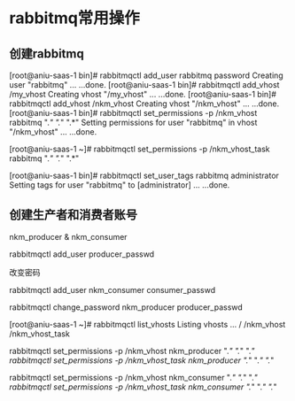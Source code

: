 # rabbitmq常用操作

## 创建rabbitmq

[root@aniu-saas-1 bin]# rabbitmqctl add_user rabbitmq password
Creating user "rabbitmq" ...
...done.
[root@aniu-saas-1 bin]# rabbitmqctl add_vhost /my_vhost
Creating vhost "/my_vhost" ...
...done.
[root@aniu-saas-1 bin]# rabbitmqctl add_vhost /nkm_vhost
Creating vhost "/nkm_vhost" ...
...done.
[root@aniu-saas-1 bin]# rabbitmqctl set_permissions -p /nkm_vhost rabbitmq ".*" ".*" ".*"
Setting permissions for user "rabbitmq" in vhost "/nkm_vhost" ...
...done.

[root@aniu-saas-1 ~]# rabbitmqctl set_permissions -p /nkm_vhost_task rabbitmq ".*" ".*" ".*"

[root@aniu-saas-1 bin]# rabbitmqctl set_user_tags rabbitmq administrator
Setting tags for user "rabbitmq" to [administrator] ...
...done.

## 创建生产者和消费者账号

nkm_producer & nkm_consumer

rabbitmqctl add_user  producer_passwd

改变密码


rabbitmqctl add_user nkm_consumer consumer_passwd

rabbitmqctl change_password nkm_producer producer_passwd 

[root@aniu-saas-1 ~]# rabbitmqctl list_vhosts
Listing vhosts ...
/
/nkm_vhost
/nkm_vhost_task

rabbitmqctl set_permissions -p /nkm_vhost nkm_producer ".*" ".*" ".*"
rabbitmqctl set_permissions -p /nkm_vhost_task nkm_producer ".*" ".*" ".*"

rabbitmqctl set_permissions -p /nkm_vhost nkm_consumer ".*" ".*" ".*"
rabbitmqctl set_permissions -p /nkm_vhost_task nkm_consumer ".*" ".*" ".*"


